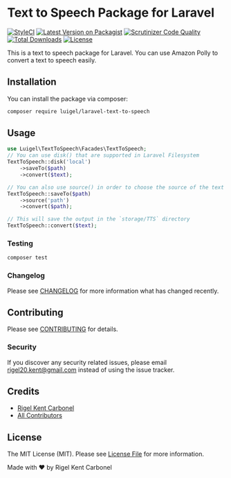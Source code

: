 # Text to Speech Package for Laravel
[![StyleCI](https://github.styleci.io/repos/264186668/shield?branch=master)](https://github.styleci.io/repos/264186668)
[![Latest Version on Packagist](https://img.shields.io/packagist/v/luigel/laravel-text-to-speech.svg?style=flat-square)](https://packagist.org/packages/luigel/laravel-text-to-speech)
[![Scrutinizer Code Quality](https://scrutinizer-ci.com/g/luigel/laravel-text-to-speech/badges/quality-score.png?b=master)](https://scrutinizer-ci.com/g/luigel/laravel-text-to-speech/?branch=master)
[![Total Downloads](https://img.shields.io/packagist/dt/luigel/laravel-text-to-speech.svg?style=flat-square)](https://packagist.org/packages/luigel/laravel-text-to-speech)
[![License](https://img.shields.io/github/license/luigel/laravel-text-to-speech.svg?style=flat-square)](https://github.com/luigel/laravel-text-to-speech/blob/master/LICENSE.md)
<!-- [
[![Build Status](https://img.shields.io/travis/luigel/laravel-amazon-polly/master.svg?style=flat-square)](https://travis-ci.org/luigel/laravel-amazon-polly)
 -->

This is a text to speech package for Laravel. You can use Amazon Polly to convert a text to speech easily.

## Installation

You can install the package via composer:

```bash
composer require luigel/laravel-text-to-speech
```

## Usage

``` php
use Luigel\TextToSpeech\Facades\TextToSpeech;
// You can use disk() that are supported in Laravel Filesystem
TextToSpeech::disk('local')
    ->saveTo($path)
    ->convert($text);
```
``` php
// You can also use source() in order to choose the source of the text to be converted
TextToSpeech::saveTo($path)
    ->source('path')
    ->convert($path);
```
``` php
// This will save the output in the `storage/TTS` directory
TextToSpeech::convert($text);
```

### Testing

``` bash
composer test
```

### Changelog

Please see [CHANGELOG](CHANGELOG.md) for more information what has changed recently.

## Contributing

Please see [CONTRIBUTING](CONTRIBUTING.md) for details.

### Security

If you discover any security related issues, please email rigel20.kent@gmail.com instead of using the issue tracker.

## Credits

- [Rigel Kent Carbonel](https://github.com/luigel)
- [All Contributors](../../contributors)

## License

The MIT License (MIT). Please see [License File](LICENSE.md) for more information.

Made with ❤️ by Rigel Kent Carbonel
